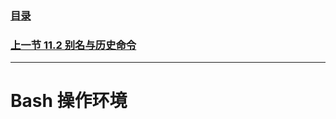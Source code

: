 ### [目录](https://github.com/Letitmiss/Linux-learning/blob/master/README.md)
### [上一节 11.2 别名与历史命令](https://github.com/Letitmiss/Linux-learning/edit/master/blog/11.2bash.md)
----

# Bash 操作环境
